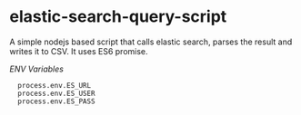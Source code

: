 # elastic-search-query-script

A simple nodejs based script that calls elastic search, parses the result and writes it to CSV.
It uses ES6 promise.

*ENV Variables*

```
  process.env.ES_URL 
  process.env.ES_USER
  process.env.ES_PASS
```
